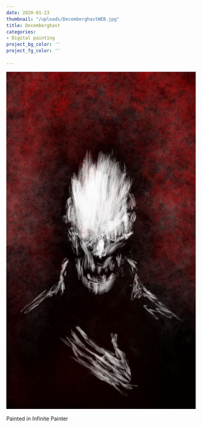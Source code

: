 ```yaml
---
date: 2020-01-23
thumbnail: "/uploads/DecemberghastWEB.jpg"
title: Decemberghast
categories:
- Digital painting
project_bg_color: ''
project_fg_color: ''

---
```

![](/uploads/DecemberghastWEB.jpg)

Painted in Infinite Painter